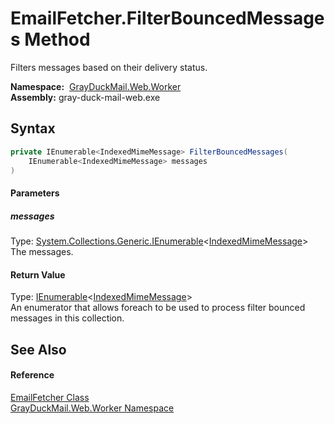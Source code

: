 EmailFetcher.FilterBouncedMessages Method
=========================================
Filters messages based on their delivery status.

  **Namespace:**  [GrayDuckMail.Web.Worker][1]  
  **Assembly:** gray-duck-mail-web.exe

Syntax
------

```csharp
private IEnumerable<IndexedMimeMessage> FilterBouncedMessages(
	IEnumerable<IndexedMimeMessage> messages
)
```

#### Parameters

##### *messages*
Type: [System.Collections.Generic.IEnumerable][2]&lt;[IndexedMimeMessage][3]>  
 The messages.

#### Return Value
Type: [IEnumerable][2]&lt;[IndexedMimeMessage][3]>  
 An enumerator that allows foreach to be used to process filter bounced messages in this collection. 

See Also
--------

#### Reference
[EmailFetcher Class][4]  
[GrayDuckMail.Web.Worker Namespace][1]  

[1]: ../README.md
[2]: https://docs.microsoft.com/dotnet/api/system.collections.generic.ienumerable-1
[3]: ../../GrayDuckMail.Common/IndexedMimeMessage/README.md
[4]: README.md